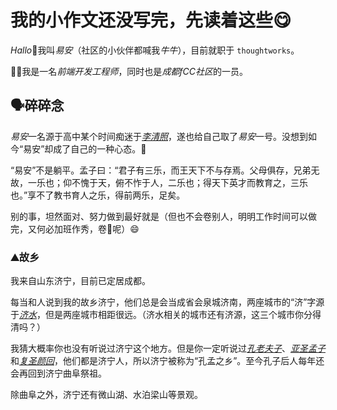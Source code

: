 # 我的小作文还没写完，先读着这些😋

*Hallo*🙋我叫*易安*（社区的小伙伴都喊我*牛牛*），目前就职于 `thoughtworks`。

🧑‍💻我是一名*前端开发工程师*，同时也是*成都fCC社区*的一员。

## 🗣碎碎念

*易安*一名源于高中某个时间痴迷于[*李清照*](https://zh.wikipedia.org/wiki/%E6%9D%8E%E6%B8%85%E7%85%A7)，遂也给自己取了*易安*一号。没想到如今“易安”却成了自己的一种心态。🧘

“易安”不是躺平。孟子曰：“君子有三乐，而王天下不与存焉。父母俱存，兄弟无故，一乐也；仰不愧于天，俯不怍于人，二乐也；得天下英才而教育之，三乐也。”享不了教书育人之乐，得前两乐，足矣。

别的事，坦然面对、努力做到最好就是（但也不会卷别人，明明工作时间可以做完，又何必加班作秀，卷🍋呢）😄

### ⛰故乡

我来自山东济宁，目前已定居成都。

每当和人说到我的故乡济宁，他们总是会当成省会泉城济南，两座城市的“济”字源于[*济水*](https://zh.m.wikipedia.org/zh-hans/%E6%B5%8E%E6%B0%B4)，但是两座城市相距很远。（济水相关的城市还有济源，这三个城市你分得清吗？）

我猜大概率你也没有听说过济宁这个地方。但是你一定听说过[*孔老夫子*](https://zh.wikipedia.org/wiki/%E5%AD%94%E5%AD%90)、[*亚圣孟子*](https://zh.wikipedia.org/wiki/%E5%AD%9F%E5%AD%90)和[*复圣颜回*](https://zh.wikipedia.org/zh-cn/%E9%A2%9C%E5%9B%9E)，他们都是济宁人，所以济宁被称为“孔孟之乡”。至今孔子后人每年还会再回到济宁曲阜祭祖。

除曲阜之外，济宁还有微山湖、水泊梁山等景观。


